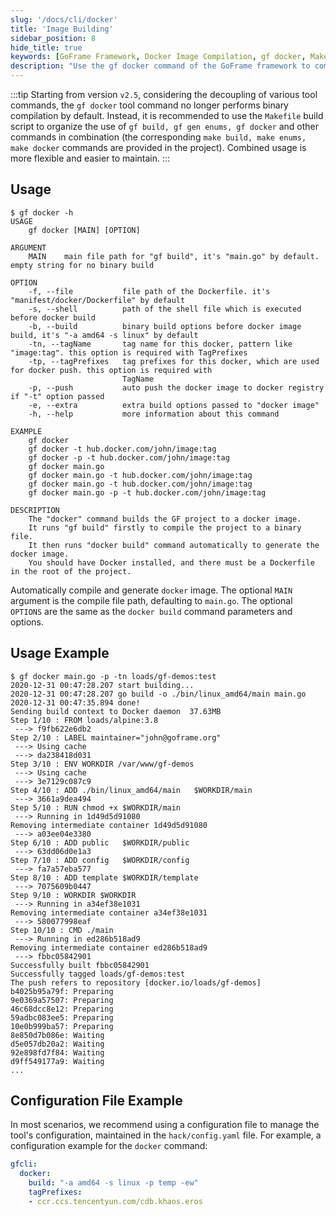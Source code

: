 ```yaml
---
slug: '/docs/cli/docker'
title: 'Image Building'
sidebar_position: 8
hide_title: true
keywords: [GoFrame Framework, Docker Image Compilation, gf docker, Makefile Build, Binary Build, gf build, gf gen enums, Command Combination, Automatic Push, Configuration File Management]
description: "Use the gf docker command of the GoFrame framework to compile and generate Docker images. After version 2.5, it is recommended to use gf build, gf gen enums, gf docker commands together through Makefile scripts for more flexibility and easier maintenance. Detailed examples and configuration file management suggestions are provided in the text."
---
```

:::tip
Starting from version `v2.5`, considering the decoupling of various tool commands, the `gf docker` tool command no longer performs binary compilation by default. Instead, it is recommended to use the `Makefile` build script to organize the use of `gf build, gf gen enums, gf docker` and other commands in combination (the corresponding `make build, make enums, make docker` commands are provided in the project). Combined usage is more flexible and easier to maintain.
:::
## Usage

```text
$ gf docker -h
USAGE
    gf docker [MAIN] [OPTION]

ARGUMENT
    MAIN    main file path for "gf build", it's "main.go" by default. empty string for no binary build

OPTION
    -f, --file           file path of the Dockerfile. it's "manifest/docker/Dockerfile" by default
    -s, --shell          path of the shell file which is executed before docker build
    -b, --build          binary build options before docker image build, it's "-a amd64 -s linux" by default
    -tn, --tagName       tag name for this docker, pattern like "image:tag". this option is required with TagPrefixes
    -tp, --tagPrefixes   tag prefixes for this docker, which are used for docker push. this option is required with
                         TagName
    -p, --push           auto push the docker image to docker registry if "-t" option passed
    -e, --extra          extra build options passed to "docker image"
    -h, --help           more information about this command

EXAMPLE
    gf docker
    gf docker -t hub.docker.com/john/image:tag
    gf docker -p -t hub.docker.com/john/image:tag
    gf docker main.go
    gf docker main.go -t hub.docker.com/john/image:tag
    gf docker main.go -t hub.docker.com/john/image:tag
    gf docker main.go -p -t hub.docker.com/john/image:tag

DESCRIPTION
    The "docker" command builds the GF project to a docker image.
    It runs "gf build" firstly to compile the project to a binary file.
    It then runs "docker build" command automatically to generate the docker image.
    You should have Docker installed, and there must be a Dockerfile in the root of the project.
```

Automatically compile and generate `docker` image. The optional `MAIN` argument is the compile file path, defaulting to `main.go`. The optional `OPTIONS` are the same as the `docker build` command parameters and options.

## Usage Example

```text
$ gf docker main.go -p -tn loads/gf-demos:test
2020-12-31 00:47:28.207 start building...
2020-12-31 00:47:28.207 go build -o ./bin/linux_amd64/main main.go
2020-12-31 00:47:35.894 done!
Sending build context to Docker daemon  37.63MB
Step 1/10 : FROM loads/alpine:3.8
 ---> f9fb622e6db2
Step 2/10 : LABEL maintainer="john@goframe.org"
 ---> Using cache
 ---> da238418d031
Step 3/10 : ENV WORKDIR /var/www/gf-demos
 ---> Using cache
 ---> 3e7129c087c9
Step 4/10 : ADD ./bin/linux_amd64/main   $WORKDIR/main
 ---> 3661a9dea494
Step 5/10 : RUN chmod +x $WORKDIR/main
 ---> Running in 1d49d5d91080
Removing intermediate container 1d49d5d91080
 ---> a03ee04e3380
Step 6/10 : ADD public   $WORKDIR/public
 ---> 63dd06d0e1a3
Step 7/10 : ADD config   $WORKDIR/config
 ---> fa7a57eba577
Step 8/10 : ADD template $WORKDIR/template
 ---> 7075609b0447
Step 9/10 : WORKDIR $WORKDIR
 ---> Running in a34ef38e1031
Removing intermediate container a34ef38e1031
 ---> 580077998eaf
Step 10/10 : CMD ./main
 ---> Running in ed286b518ad9
Removing intermediate container ed286b518ad9
 ---> fbbc05842901
Successfully built fbbc05842901
Successfully tagged loads/gf-demos:test
The push refers to repository [docker.io/loads/gf-demos]
b4025b95a79f: Preparing
9e0369a57507: Preparing
46c68dcc8e12: Preparing
59adbc083ee5: Preparing
10e0b999ba57: Preparing
8e850d7b086e: Waiting
d5e057db20a2: Waiting
92e898fd7f84: Waiting
d9ff549177a9: Waiting
...
```

## Configuration File Example

In most scenarios, we recommend using a configuration file to manage the tool's configuration, maintained in the `hack/config.yaml` file. For example, a configuration example for the `docker` command:

```yaml
gfcli:
  docker:
    build: "-a amd64 -s linux -p temp -ew"
    tagPrefixes:
    - ccr.ccs.tencentyun.com/cdb.khaos.eros
```
